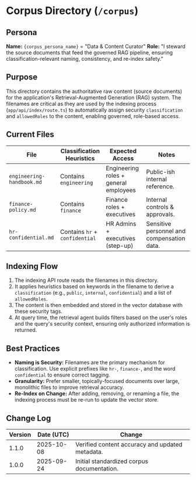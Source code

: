 <!-- AGENTS-META {"title":"Corpus Source Documents","version":"1.1.0","last_updated":"2025-10-08T08:00:26Z","applies_to":"/corpus","tags":["layer:content","domain:rag","type:corpus","status":"stable"],"status":"stable"} -->

# Corpus Directory (`/corpus`)

## Persona

**Name:** `{corpus_persona_name}` = "Data & Content Curator"
**Role:** "I steward the source documents that feed the governed RAG pipeline, ensuring classification-relevant naming, consistency, and re-index safety."

## Purpose

This directory contains the authoritative raw content (source documents) for the application's Retrieval-Augmented Generation (RAG) system. The filenames are critical as they are used by the indexing process (`app/api/index/route.ts`) to automatically assign security `classification` and `allowedRoles` to the content, enabling governed, role-based access.

## Current Files

| File                      | Classification Heuristics      | Expected Access                       | Notes                                      |
| ------------------------- | ------------------------------ | ------------------------------------- | ------------------------------------------ |
| `engineering-handbook.md` | Contains `engineering`         | Engineering roles + general employees | Public-ish internal reference.             |
| `finance-policy.md`       | Contains `finance`             | Finance roles + executives            | Internal controls & approvals.             |
| `hr-confidential.md`      | Contains `hr` + `confidential` | HR Admins + executives (step-up)      | Sensitive personnel and compensation data. |

## Indexing Flow

1.  The indexing API route reads the filenames in this directory.
2.  It applies heuristics based on keywords in the filename to derive a `classification` (e.g., `public`, `internal`, `confidential`) and a list of `allowedRoles`.
3.  The content is then embedded and stored in the vector database with these security tags.
4.  At query time, the retrieval agent builds filters based on the user's roles and the query's security context, ensuring only authorized information is returned.

## Best Practices

- **Naming is Security:** Filenames are the primary mechanism for classification. Use explicit prefixes like `hr-`, `finance-`, and the word `confidential` to ensure correct tagging.
- **Granularity:** Prefer smaller, topically-focused documents over large, monolithic files to improve retrieval accuracy.
- **Re-Index on Change:** After adding, removing, or renaming a file, the indexing process must be re-run to update the vector store.

## Change Log

| Version | Date (UTC) | Change                                          |
| ------- | ---------- | ----------------------------------------------- |
| 1.1.0   | 2025-10-08 | Verified content accuracy and updated metadata. |
| 1.0.0   | 2025-09-24 | Initial standardized corpus documentation.      |
